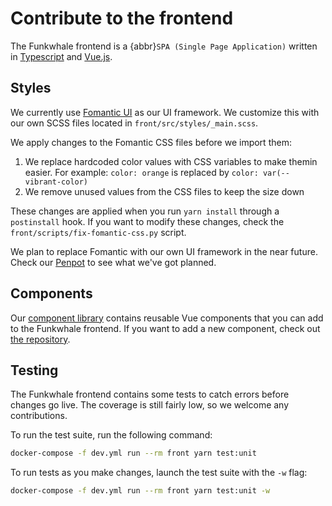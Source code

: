 # Contribute to the frontend

The Funkwhale frontend is a {abbr}`SPA (Single Page Application)` written in [Typescript](https://typescriptlang.org) and [Vue.js](https://vuejs.org).

## Styles

We currently use [Fomantic UI](https://fomantic-ui.com) as our UI framework. We customize this with our own SCSS files located in `front/src/styles/_main.scss`.

We apply changes to the Fomantic CSS files before we import them:

1. We replace hardcoded color values with CSS variables to make themin easier. For example: ``color: orange`` is replaced by ``color: var(--vibrant-color)``
2. We remove unused values from the CSS files to keep the size down

These changes are applied when you run `yarn install` through a `postinstall` hook. If you want to modify these changes, check the `front/scripts/fix-fomantic-css.py` script.

We plan to replace Fomantic with our own UI framework in the near future. Check our [Penpot](https://design.funkwhale.audio) to see what we've got planned.

## Components

Our [component library](https://ui.funkwhale.audio) contains reusable Vue components that you can add to the Funkwhale frontend. If you want to add a new component, check out [the repository](https://dev.funkwhale.audio/funkwhale/vui).

## Testing

The Funkwhale frontend contains some tests to catch errors before changes go live. The coverage is still fairly low, so we welcome any contributions.

To run the test suite, run the following command:

```sh
docker-compose -f dev.yml run --rm front yarn test:unit
```

To run tests as you make changes, launch the test suite with the `-w` flag:

```sh
docker-compose -f dev.yml run --rm front yarn test:unit -w
```
